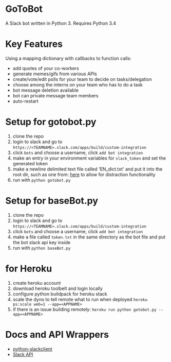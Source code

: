 # GoToBot
A Slack bot written in Python 3.
Requires Python 3.4


# Key Features
Using a mapping dictionary with callbacks to function calls:
- add quotes of your co-workers
- generate memes/gifs from various APIs
- create/vote/edit polls for your team to decide on tasks/delegation
- choose among the interns on your team who has to do a task
- bot message deletion available
- bot can private message team members
- auto-restart

# Setup for gotobot.py
1. clone the repo
2. login to slack and go to `https://<TEAMNAME>.slack.com/apps/build/custom-integration`
3. click `bots` and choose a username, click `add bot integration`
4. make an entry in your environment variables for `slack_token` and set the generated token
5. make a newline delimited text file called 'EN_dict.txt' and put it into the root dir, such as one from: [here](https://github.com/dwyl/english-words) to allow for distraction functionality
6. run with `python gotobot.py`

# Setup for baseBot.py
1. clone the repo
2. login to slack and go to `https://<TEAMNAME>.slack.com/apps/build/custom-integration`
3. click `bots` and choose a username, click `add bot integration`
4. make a file called `token.txt` in the same directory as the bot file and put the bot slack api key inside
5. run with `python baseBot.py`

# for Heroku
1. create heroku account
2. download heroku toolbelt and login locally
3. configure python buildpack for heroku stack
4. scale the dyno to tell remote what to run when deployed `heroku ps:scale web=1 --app=<APPNAME>`
5. if there is an issue building remotely: `heroku run python gotobot.py --app=<APPNAME>`

# Docs and API Wrappers
- [python-slackclient](https://github.com/slackhq/python-slackclient)
- [Slack API](https://api.slack.com/)
